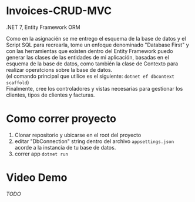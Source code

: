 # Invoices-CRUD-MVC
.NET 7, Entity Framework ORM

Como en la asignacién se me entrego el esquema de la base de datos y el Script SQL para recrearla,
 tome un enfoque denominado "Database First" y con las herramientas que existen dentro del Entity Framework puedo generar las clases de las entidades de mi aplicación, basadas en el esquema de la base de datos, como también la clase de Contexto para realizar operatcions sobre la base de datos.  
(el comando principal que utilice es el siguiente: `dotnet ef dbcontext scaffold`)  
Finalmente, cree los controladores y vistas necesarias para gestionar los clientes, tipos de clientes y facturas. 

# Como correr proyecto
1. Clonar repositorio y ubicarse en el root del proyecto
2. editar  "DbConnection" string dentro del archivo `appsettings.json` acorde a la instancia de tu base de datos.
3. correr app `dotnet run` 

# Video Demo
*TODO*
